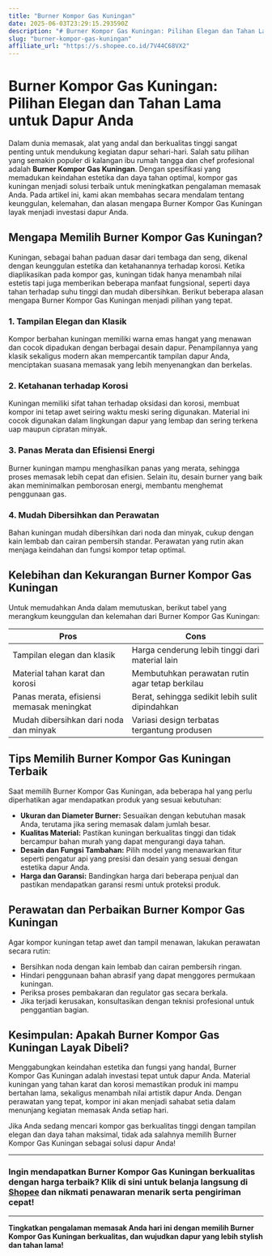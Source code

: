 ```yaml
---
title: "Burner Kompor Gas Kuningan"
date: 2025-06-03T23:29:15.293590Z
description: "# Burner Kompor Gas Kuningan: Pilihan Elegan dan Tahan Lama untuk Dapur Anda..."
slug: "burner-kompor-gas-kuningan"
affiliate_url: "https://s.shopee.co.id/7V44C68VX2"
---
```

# Burner Kompor Gas Kuningan: Pilihan Elegan dan Tahan Lama untuk Dapur Anda

Dalam dunia memasak, alat yang andal dan berkualitas tinggi sangat penting untuk mendukung kegiatan dapur sehari-hari. Salah satu pilihan yang semakin populer di kalangan ibu rumah tangga dan chef profesional adalah **Burner Kompor Gas Kuningan**. Dengan spesifikasi yang memadukan keindahan estetika dan daya tahan optimal, kompor gas kuningan menjadi solusi terbaik untuk meningkatkan pengalaman memasak Anda. Pada artikel ini, kami akan membahas secara mendalam tentang keunggulan, kelemahan, dan alasan mengapa Burner Kompor Gas Kuningan layak menjadi investasi dapur Anda.

## Mengapa Memilih Burner Kompor Gas Kuningan?

Kuningan, sebagai bahan paduan dasar dari tembaga dan seng, dikenal dengan keunggulan estetika dan ketahanannya terhadap korosi. Ketika diaplikasikan pada kompor gas, kuningan tidak hanya menambah nilai estetis tapi juga memberikan beberapa manfaat fungsional, seperti daya tahan terhadap suhu tinggi dan mudah dibersihkan. Berikut beberapa alasan mengapa Burner Kompor Gas Kuningan menjadi pilihan yang tepat.

### 1. Tampilan Elegan dan Klasik

Kompor berbahan kuningan memiliki warna emas hangat yang menawan dan cocok dipadukan dengan berbagai desain dapur. Penampilannya yang klasik sekaligus modern akan mempercantik tampilan dapur Anda, menciptakan suasana memasak yang lebih menyenangkan dan berkelas.

### 2. Ketahanan terhadap Korosi

Kuningan memiliki sifat tahan terhadap oksidasi dan korosi, membuat kompor ini tetap awet seiring waktu meski sering digunakan. Material ini cocok digunakan dalam lingkungan dapur yang lembap dan sering terkena uap maupun cipratan minyak.

### 3. Panas Merata dan Efisiensi Energi

Burner kuningan mampu menghasilkan panas yang merata, sehingga proses memasak lebih cepat dan efisien. Selain itu, desain burner yang baik akan meminimalkan pemborosan energi, membantu menghemat penggunaan gas.

### 4. Mudah Dibersihkan dan Perawatan

Bahan kuningan mudah dibersihkan dari noda dan minyak, cukup dengan kain lembab dan cairan pembersih standar. Perawatan yang rutin akan menjaga keindahan dan fungsi kompor tetap optimal.

## Kelebihan dan Kekurangan Burner Kompor Gas Kuningan

Untuk memudahkan Anda dalam memutuskan, berikut tabel yang merangkum keunggulan dan kelemahan dari Burner Kompor Gas Kuningan:

| **Pros**                                 | **Cons**                              |
|------------------------------------------|----------------------------------------|
| Tampilan elegan dan klasik             | Harga cenderung lebih tinggi dari material lain |
| Material tahan karat dan korosi       | Membutuhkan perawatan rutin agar tetap berkilau |
| Panas merata, efisiensi memasak meningkat | Berat, sehingga sedikit lebih sulit dipindahkan |
| Mudah dibersihkan dari noda dan minyak | Variasi design terbatas tergantung produsen |

## Tips Memilih Burner Kompor Gas Kuningan Terbaik

Saat memilih Burner Kompor Gas Kuningan, ada beberapa hal yang perlu diperhatikan agar mendapatkan produk yang sesuai kebutuhan:

- **Ukuran dan Diameter Burner:** Sesuaikan dengan kebutuhan masak Anda, terutama jika sering memasak dalam jumlah besar.
- **Kualitas Material:** Pastikan kuningan berkualitas tinggi dan tidak bercampur bahan murah yang dapat mengurangi daya tahan.
- **Desain dan Fungsi Tambahan:** Pilih model yang menawarkan fitur seperti pengatur api yang presisi dan desain yang sesuai dengan estetika dapur Anda.
- **Harga dan Garansi:** Bandingkan harga dari beberapa penjual dan pastikan mendapatkan garansi resmi untuk proteksi produk.

## Perawatan dan Perbaikan Burner Kompor Gas Kuningan

Agar kompor kuningan tetap awet dan tampil menawan, lakukan perawatan secara rutin:

- Bersihkan noda dengan kain lembab dan cairan pembersih ringan.
- Hindari penggunaan bahan abrasif yang dapat menggores permukaan kuningan.
- Periksa proses pembakaran dan regulator gas secara berkala.
- Jika terjadi kerusakan, konsultasikan dengan teknisi profesional untuk penggantian bagian.

## Kesimpulan: Apakah Burner Kompor Gas Kuningan Layak Dibeli?

Menggabungkan keindahan estetika dan fungsi yang handal, Burner Kompor Gas Kuningan adalah investasi tepat untuk dapur Anda. Material kuningan yang tahan karat dan korosi memastikan produk ini mampu bertahan lama, sekaligus menambah nilai artistik dapur Anda. Dengan perawatan yang tepat, kompor ini akan menjadi sahabat setia dalam menunjang kegiatan memasak Anda setiap hari.

Jika Anda sedang mencari kompor gas berkualitas tinggi dengan tampilan elegan dan daya tahan maksimal, tidak ada salahnya memilih Burner Kompor Gas Kuningan sebagai solusi dapur Anda!

---

### Ingin mendapatkan Burner Kompor Gas Kuningan berkualitas dengan harga terbaik? Klik di sini untuk belanja langsung di [Shopee](https://s.shopee.co.id/7V44C68VX2) dan nikmati penawaran menarik serta pengiriman cepat!  

---

**Tingkatkan pengalaman memasak Anda hari ini dengan memilih Burner Kompor Gas Kuningan berkualitas, dan wujudkan dapur yang lebih stylish dan tahan lama!**
